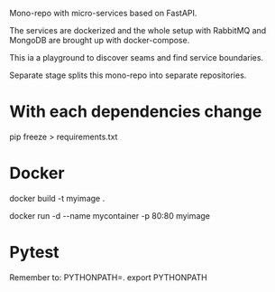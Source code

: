 Mono-repo with micro-services based on FastAPI.

The services are dockerized and the whole setup with RabbitMQ and MongoDB are brought up with docker-compose.

This ia a playground to discover seams and find service boundaries.

Separate stage splits this mono-repo into separate repositories.

# With each dependencies change

pip freeze > requirements.txt

# Docker

docker build -t myimage .

docker run -d --name mycontainer -p 80:80 myimage

# Pytest

Remember to:
PYTHONPATH=.
export PYTHONPATH
